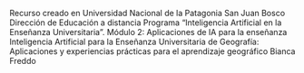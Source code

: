 Recurso creado en Universidad Nacional de la Patagonia San Juan Bosco
Dirección de Educación a distancia
Programa “Inteligencia Artificial en la Enseñanza Universitaria”. Módulo 2: Aplicaciones de IA para la enseñanza
Inteligencia Artificial para la Enseñanza Universitaria de Geografía: Aplicaciones y experiencias prácticas para el aprendizaje geográfico
Bianca Freddo 
